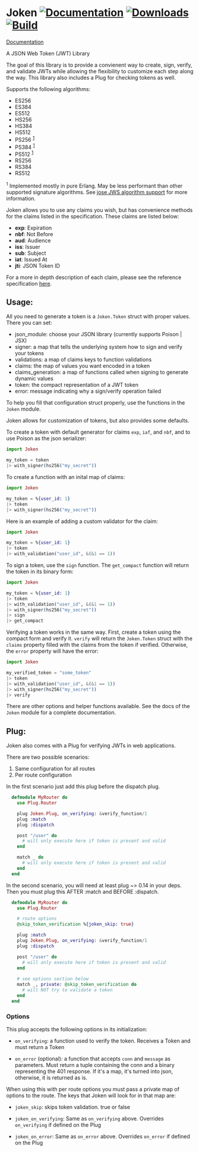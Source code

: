 # Joken [![Documentation](https://img.shields.io/badge/docs-hexpm-blue.svg)](http://hexdocs.pm/joken/) [![Downloads](https://img.shields.io/hexpm/dt/joken.svg)](https://hex.pm/packages/joken) [![Build](https://travis-ci.org/bryanjos/joken.svg)](https://travis-ci.org/bryanjos/joken.svg)

[Documentation](http://hexdocs.pm/joken/)

A JSON Web Token (JWT) Library

The goal of this library is to provide a convienent way to create, sign, verify, and validate JWTs while allowing the flexibility to customize each step along the way. This library also includes a Plug for checking tokens as well. 

Supports the following algorithms:

* ES256
* ES384
* ES512
* HS256
* HS384
* HS512
* PS256 <sup>[1](#footnote-1)</sup>
* PS384 <sup>[1](#footnote-1)</sup>
* PS512 <sup>[1](#footnote-1)</sup>
* RS256
* RS384
* RS512

<sup><a name="footnote-1">1</a></sup> Implemented mostly in pure Erlang. May be less performant than other supported signature algorithms. See [jose JWS algorithm support](https://github.com/potatosalad/erlang-jose#json-web-signature-jws-rfc-7515) for more information.

Joken allows you to use any claims you wish, but has convenience methods for the claims listed in the specification. These claims are listed below:

* **exp**: Expiration
* **nbf**: Not Before
* **aud**: Audience
* **iss**: Issuer
* **sub**: Subject
* **iat**: Issued At
* **jti**: JSON Token ID

For a more in depth description of each claim, please see the reference specification [here](https://tools.ietf.org/html/rfc7519).

## Usage:

All you need to generate a token is a `Joken.Token` struct with proper values. 
There you can set:
- json_module: choose your JSON library (currently supports Poison | JSX)
- signer: a map that tells the underlying system how to sign and verify your 
tokens
- validations: a map of claims keys to function validations
- claims: the map of values you want encoded in a token
- claims_generation: a map of functions called when signing to generate dynamic values
- token: the compact representation of a JWT token
- error: message indicating why a sign/verify operation failed

To help you fill that configuration struct properly, use the functions in the `Joken` module.

Joken allows for customization of tokens, but also provides some defaults.

To create a token with default generator for claims `exp`, `iaf`, and `nbf`, and to use Poison as the json serializer:

```elixir
import Joken

my_token = token
|> with_signer(hs256("my_secret"))
```

To create a function with an inital map of claims:

```elixir
import Joken

my_token = %{user_id: 1}
|> token
|> with_signer(hs256("my_secret"))
```

Here is an example of adding a custom validator for the claim:

```elixir
import Joken

my_token = %{user_id: 1}
|> token
|> with_validation("user_id", &(&1 == 1))
```

To sign a token, use the `sign` function. The `get_compact` function will return the token in its binary form:

```elixir
import Joken

my_token = %{user_id: 1}
|> token
|> with_validation("user_id", &(&1 == 1))
|> with_signer(hs256("my_secret"))
|> sign
|> get_compact
```

Verifying a token works in the same way. First, create a token using the compact form and verify it. `verify` will return the `Joken.Token` struct with the `claims` property filled with the claims from the token if verified. Otherwise, the `error` property will have the error:

```elixir
import Joken

my_verified_token = "some_token"
|> token
|> with_validation("user_id", &(&1 == 1))
|> with_signer(hs256("my_secret"))
|> verify
```

There are other options and helper functions available. See the docs of the `Joken` module for a complete documentation.

## Plug:

Joken also comes with a Plug for verifying JWTs in web applications.

There are two possible scenarios:

1. Same configuration for all routes
2. Per route configuration

In the first scenario just add this plug before the dispatch plug.

```elixir
  defmodule MyRouter do
    use Plug.Router

    plug Joken.Plug, on_verifying: &verify_function/1
    plug :match
    plug :dispatch

    post "/user" do
      # will only execute here if token is present and valid
    end

    match _ do
      # will only execute here if token is present and valid
    end
  end
```

In the second scenario, you will need at least plug ~> 0.14 in your deps. 
Then you must plug this AFTER :match and BEFORE :dispatch. 

```elixir
  defmodule MyRouter do
    use Plug.Router

    # route options
    @skip_token_verification %{joken_skip: true}

    plug :match
    plug Joken.Plug, on_verifying: &verify_function/1       
    plug :dispatch

    post "/user" do
      # will only execute here if token is present and valid
    end
    
    # see options section below
    match _, private: @skip_token_verification do
      # will NOT try to validate a token
    end
  end
```

### Options

This plug accepts the following options in its initialization:

- `on_verifying`: a function used to verify the token. Receives a Token and must return a Token 

- `on_error` (optional): a function that accepts `conn` and `message` as parameters. Must
return a tuple containing the conn and a binary representing the 401 response. If it's a map,
it's turned into json, otherwise, it is returned as is.

When using this with per route options you must pass a private map of options
to the route. The keys that Joken will look for in that map are:

- `joken_skip`: skips token validation. true or false

- `joken_on_verifying`: Same as `on_verifying` above. Overrides `on_verifying` if defined on the Plug

- `joken_on_error`: Same as `on_error` above. Overrides `on_error` if defined on the Plug
